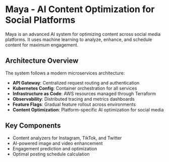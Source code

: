# Maya - AI Content Optimization for Social Platforms

Maya is an advanced AI system for optimizing content across social media platforms. It uses machine learning to analyze, enhance, and schedule content for maximum engagement.

## Architecture Overview

The system follows a modern microservices architecture:

- **API Gateway**: Centralized request routing and authentication
- **Kubernetes Config**: Container orchestration for all services
- **Infrastructure as Code**: AWS resources managed through Terraform
- **Observability**: Distributed tracing and metrics dashboards
- **Feature Flags**: Gradual feature rollout across environments
- **Content Optimization**: Platform-specific AI optimization for social media

## Key Components

- Content analyzers for Instagram, TikTok, and Twitter
- AI-powered image and video enhancement
- Engagement prediction and optimization
- Optimal posting schedule calculation
